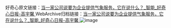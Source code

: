 好奇心原文链接：[当一家公司说要为企业提供气象服务，它在说什么？_智能_好奇心日报-高宇馨 ](https://www.qdaily.com/articles/10204.html)
WebArchive归档链接：[当一家公司说要为企业提供气象服务，它在说什么？_智能_好奇心日报-高宇馨 ](http://web.archive.org/web/20190623155844/https://www.qdaily.com/articles/10204.html)
![image](http://ww3.sinaimg.cn/large/007d5XDply1g3vvjixqwsj30u031znpd)